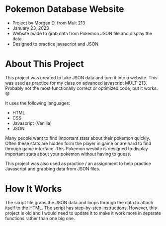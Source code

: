 
# Pokemon Database Website
- Project by Morgan D. from Mult 213
- January 23, 2023
- Website made to grab data from Pokemon JSON file and display the data
- Designed to practice javascript and JSON 

# About This Project
This project was created to take JSON data and turn it into a website. This was used as practice for my class on advanced javascript MULT-213. Probably not the most functionally correct or optimized code, but it works. 😎

It uses the following languages:

- HTML
- CSS
- Javascript (Vanilla)
- JSON

Many people want to find important stats about their pokemon quickly. Often these stats are hidden form the player in game or are hard to find through game interface. This Pokemon wesbite is designed to display important stats about your pokemon without having to guess.

This project was also used as practice / an assignment to help practice Javascript and grabbing data from JSON files.

# How It Works

The script file grabs the JSON data and loops through the data to attach itself to the HTML. The script has step-by-step instructions. However, this project is old and I would need to update it to make it work more in seperate functions rather than one big one.


